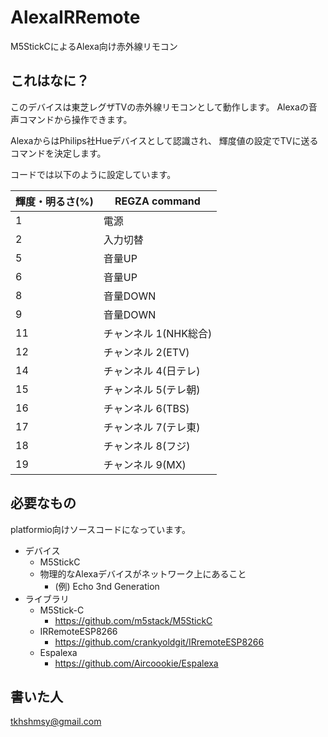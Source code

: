 # AlexaIRRemote
M5StickCによるAlexa向け赤外線リモコン

## これはなに？
このデバイスは東芝レグザTVの赤外線リモコンとして動作します。
Alexaの音声コマンドから操作できます。

AlexaからはPhilips社Hueデバイスとして認識され、
輝度値の設定でTVに送るコマンドを決定します。

コードでは以下のように設定しています。

|輝度・明るさ(%)|REGZA command|
|--------------|-------------|
|1|電源|
|2|入力切替|
|5|音量UP|
|6|音量UP|
|8|音量DOWN|
|9|音量DOWN|
|11| チャンネル 1(NHK総合)|
|12| チャンネル 2(ETV)|
|14| チャンネル 4(日テレ)|
|15| チャンネル 5(テレ朝)|
|16| チャンネル 6(TBS)|
|17| チャンネル 7(テレ東)|
|18| チャンネル 8(フジ)|
|19| チャンネル 9(MX)|

## 必要なもの
platformio向けソースコードになっています。

- デバイス
  - M5StickC
  - 物理的なAlexaデバイスがネットワーク上にあること
    - (例) Echo 3nd Generation
- ライブラリ
  - M5Stick-C
    - https://github.com/m5stack/M5StickC
  - IRRemoteESP8266
    - https://github.com/crankyoldgit/IRremoteESP8266
  - Espalexa
    - https://github.com/Aircoookie/Espalexa

## 書いた人
tkhshmsy@gmail.com